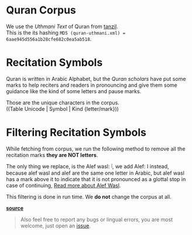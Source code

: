 # Quran Corpus
We use the *Uthmani Text* of Quran from [tanzil](http://tanzil.net/docs/download).<br>
This is the its hashing ```MD5 (quran-uthmani.xml) = 6aae945d556a1b28cfe682c0ea5ab518```.

# Recitation Symbols

Quran is  written in Arabic Alphabet, but the *Quran scholars* have put
some marks to help reciters and readers in pronouncing and give them some guidance like the kind of 
some letters and pause marks.

Those are the unique characters in the corpus.<br>
((Table Unicode | Symbol  | Kind {letter/mark}))


# Filtering Recitation Symbols
While fetching from corpus, we run the following method to remove all
the recitation marks **they are NOT letters**.

The only thing we replace, is the Alef wasl: ٱ, we add Alef: ا instead, because alef wasl and alef are the same
one letter in Arabic, but alef wasl has a mark above it to indicate that it is not pronounced
as a glottal stop in case of continuing, [Read more about Alef Wasl](https://en.wikipedia.org/wiki/Hamza#Hamzat_wa%E1%B9%A3l).


This filtering is done in run time. We **do not** change the corpus at all.

**[source](https://github.com/hci-lab/PyQuran-Private/blob/master/tools/filtering.py#L67:L82)**

> Also feel free to report any bugs or lingual errors, you are most welcome, just
> open  an [issue](https://github.com/hci-lab/PyQuran/issues).

